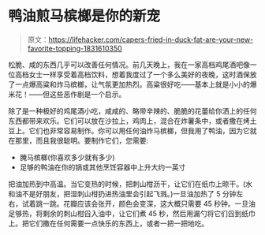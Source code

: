 # 鸭油煎马槟榔是你的新宠

> 原文：<https://lifehacker.com/capers-fried-in-duck-fat-are-your-new-favorite-topping-1831610350>

松脆、咸的东西几乎可以改善任何情况。前几天晚上，我在一家高档鸡尾酒吧像一位高档女士一样享受着高档饮料，想着我度过了一个多么美好的夜晚，这时酒保放了一点爆高粱和炸马槟榔，让气氛更加热烈。高粱很好吃——基本上就是小小的爆米花！——但这些恶作剧是一个启示。



除了是一种极好的鸡尾酒小吃，咸咸的、略带辛辣的、脆脆的花蕾给你洒上的任何东西都带来欢乐。它们可以放在沙拉上，鸡肉上，混合在炸薯条中，或者撒在烤土豆上。它们也非常容易制作。你可以用任何油炸马槟榔，但我用了鸭油，因为它就在那里，而且我很聪明。要制作它们，您需要:

*   腌马槟榔(你喜欢多少就有多少)
*   足够的鸭油在你的锅或其他烹饪容器中上升大约一英寸

把油加热到中高温。当它变热的时候，把刺山柑沥干，让它们在纸巾上晾干。(水和油不是好朋友，把湿刺山柑扔进热油里会引起飞溅。)一旦油加热了 5 分钟左右，试着跳一跳。花瓣应该会张开，颜色会变深，这大概只需要 45 秒钟。一旦油足够热，将剩余的刺山柑舀入油中，让它们煮 45 秒，然后用漏勺将它们舀到纸巾上。把它们撒在任何需要一点快乐的东西上，或者一把一把地吃。